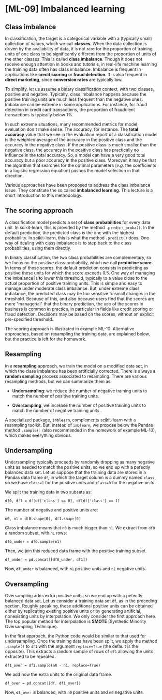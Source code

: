 # [ML-09] Imbalanced learning

## Class imbalance

In classification, the target is a categorical variable with a (typically small) collection of values, which we call **classes**. When the data collection is driven by the availability of data, it is not rare for the proportion of training units of one class to be significantly different from the proportion of units of the other classes. This is called **class imbalance**. Though it does not receive enough attention in books and tutorials, in real-life machine learning the training data often has class imbalance. Imbalance is frequent in applications like **credit scoring** or **fraud detection**. It is also frequent in **direct marketing**, since **conversion rates** are typically low.

To simplify, let us assume a binary classification context, with two classes, positive and negative. Typically, class imbalance happens because the positive training units are much less frequent than the negative ones. Imbalance can be extreme in some applications. For instance, for fraud detection in credit card transactions, the proportion of fraudulent transactions is typically below 1%. 

In such extreme situations, many recommended metrics for model evaluation don't make sense. The accuracy, for instance. The **total accuracy** value that we see in the evaluation report of a classification model is the weighted average of the accuracy in the positive class and the accuracy in the negative class. If the positive class is much smaller than the negative class, the accuracy in the positive class has practically no influence in the total accuracy. So, a model can have a very good total accuracy but a poor accuracy in the positive class. Moreover, it may be that the algorithm that searches for the optimal parameters (*e.g*. the coefficients in a logistic regression equation) pushes the model selection in that direction.

Various approaches have been proposed to address the class imbalance issue. They constitute the so called **imbalanced learning**. This lecture is a short introduction to this methodology.

## The scoring approach

A classification model predicts a set of **class probabilities** for every data unit. In scikit-learn, this is provided by the method `.predict_proba()`. In the default prediction, the predicted class is the one with the highest probability. In scikit-learn, this is what the method `.predict()` does. One way of dealing with class imbalance is to step back to the class probabilities, using them directly.

In binary classification, the two class probabilities are complementary, so we focus on the positive class probability, which we call **predictive score**. In terms of these scores, the default prediction consists in predicting as positive those units for which the score exceeds 0.5. One way of managing the imbalance is to lower this threshold, typically to a value close to the actual proportion of positive training units. This is simple and easy to manage under moderate class imbalance. But, under extreme class imbalance, the predicted class may be too sensitive to small changes in the threshold. Because of this, and also because users find that the scores are more "managerial" that the binary prediction, the use of the scores in business is common in practice, in particular in fields like credit scoring or fraud detection. Decisions may be based on the scores, without an explicit pre-specified threshold.

The scoring approach is illustrated in example ML-10. Alternative approaches, based on resampling the training data, are explained below, but the practice is left for the homework.

## Resampling

In a **resampling** approach, we train the model on a modified data set, in which the class imbalance has been artificially corrected. There is always a **random sampling** process associated to resampling. There are various resampling methods, but we can summarize them as: 

* **Undersampling**: we reduce the number of negative training units to match the number of positive training units.

* **Oversampling**: we increase the number of positive training units to match the number of negative training units..

A specialized package, `imblearn`, complements scikit-learn with a resampling toolkit. But, instead of `imblearn`, we propose below the Pandas method `.sample()` (also recommended in the homework of example ML-10), which makes everything obvious.

## Undersampling

Undersampling typically proceeds by randomly dropping as many negative units as needed to match the positive units, so we end up with a pefectly balanced data set. Let us suppose that the training data are stored in a Pandas data frame `df`, in which the target column is a dummy named `class`, so we have `class=1` for the positive units and `class=0` for the negative units. 

We split the training data in two subsets as:

```
df0, df1 = df[df['class'] == 0], df[df['class'] == 1]
```

The number of negative and positive units are:

```
n0, n1 = df0.shape[0], df1.shape[0]
```

Class imbalance means that `n0` is much bigger than `n1`. We extract from `df0` a random subset, with `n1` rows:

```
df0_under = df0.sample(n1)
```

Then, we join this reduced data frame with the positive training subset.

```
df_under = pd.concat([df0_under, df1])
```

Now, `df_under` is balanced, with `n1` positive units and `n1` negative units.

## Oversampling

Oversampling adds extra positive units, so we end up with a pefectly balanced data set. Let us consider a training data set `df`, as in the preceding section. Roughly speaking, these additional positive units can be obtained either by replicating existing positive units or by generating artificial, nonexisting units by interpolation. We only consider the first approach here. The top popular method for interpolation is **SMOTE** (Synthetic Minority Oversampling TEchnique).

In the first approach, the Python code would be similar to that used for undersampling. Once the training data have been split, we apply the method `.sample()` to `df1` with the argument `replace=True` (the default is the opposite). This extracts a random sample of rows of `df1` allowing the units extracted to be repeated.

 ```
df1_over = df1.sample(n0 - n1, replace=True)
```

We add now  the extra units to the original data frame.

```
df_over = pd.concat([df, df1_over])
```

Now, `df_over` is balanced, with `n0` positive units and `n0` negative units.
